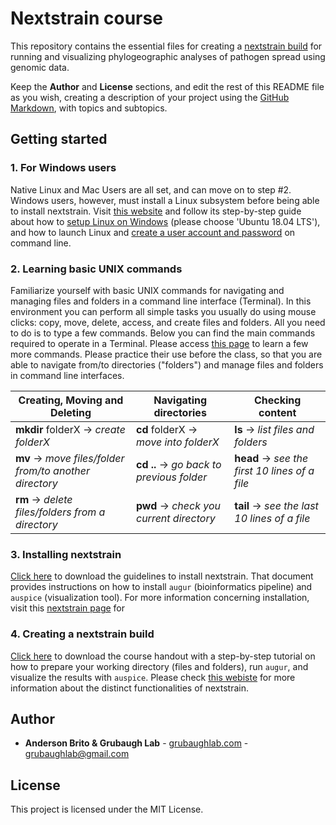 # Nextstrain course

This repository contains the essential files for creating a [nextstrain build](https://nextstrain.org/) for running and visualizing phylogeographic analyses of pathogen spread using genomic data.

Keep the **Author** and **License** sections, and edit the rest of this README file as you wish, creating a description of your project using the [GitHub Markdown](https://guides.github.com/features/mastering-markdown/), with topics and subtopics.

## Getting started

### 1. For Windows users

Native Linux and Mac Users are all set, and can move on to step #2. Windows users, however, must install a Linux subsystem before being able to install nextstrain. Visit [this website](https://nextstrain.org/docs/getting-started/windows-help) and follow its step-by-step guide about how to [setup Linux on Windows](https://docs.microsoft.com/en-us/windows/wsl/install-win10) (please choose 'Ubuntu 18.04 LTS'), and how to launch Linux and [create a user account and password](https://docs.microsoft.com/en-us/windows/wsl/initialize-distro) on command line.

### 2. Learning basic UNIX commands

Familiarize yourself with basic UNIX commands for navigating and managing files and folders in a command line interface (Terminal). In this environment you can perform all simple tasks you usually do using mouse clicks: copy, move, delete, access, and create files and folders. All you need to do is to type a few commands. Below you can find the main commands required to operate in a Terminal. Please access [this page](http://cheatsheetworld.com/programming/unix-linux-cheat-sheet/) to learn a few more commands. Please practice their use before the class, so that you are able to navigate from/to directories ("folders") and manage files and folders in command line interfaces.

Creating, Moving and Deleting | Navigating directories | Checking content
------------ | ------------- | -------------
**mkdir** folderX → *create folderX* | **cd** folderX → *move into folderX* | **ls** → *list files and folders*
**mv** → *move files/folder from/to another directory* | **cd ..** → *go back to previous folder* | **head** → *see the first 10 lines of a file*
**rm** → *delete files/folders from a directory* | **pwd** → *check you current directory* | **tail** → *see the last 10 lines of a file*

### 3. Installing nextstrain

[Click here](https://github.com/grubaughlab/nextstrain_course/blob/master/nextstrain_installation.pdf) to download the guidelines to install nextstrain. That document provides instructions on how to install `augur` (bioinformatics pipeline) and `auspice` (visualization tool). For more information concerning installation, visit this [nextstrain page](https://nextstrain.org/docs/getting-started/local-installation) for


### 4. Creating a nextstrain build
[Click here](https://github.com/grubaughlab/nextstrain_course/blob/master/nextstrain_tutorial.pdf) to download the course handout with a step-by-step tutorial on how to prepare your working directory (files and folders), run `augur`, and visualize the results with `auspice`. Please check [this webiste](https://neherlab.org/201910_RIVM_nextstrain.html) for more information about the distinct functionalities of nextstrain.

## Author

* **Anderson Brito & Grubaugh Lab** - [grubaughlab.com](www.grubaughlab.com) - grubaughlab@gmail.com

## License

This project is licensed under the MIT License.

